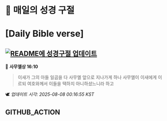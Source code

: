 # 🙏 매일의 성경 구절
# [Daily Bible verse]
## [![README에 성경구절 업데이트](https://github.com/DONGSUKA/first_test/actions/workflows/update-readme-bible.yml/badge.svg)](https://github.com/DONGSUKA/first_test/actions/workflows/update-readme-bible.yml)
<!-- START_BIBLE_VERSE -->
📖 **사무엘상 16:10**
> 이새가 그의 아들 일곱을 다 사무엘 앞으로 지나가게 하나 사무엘이 이새에게 이르되 여호와께서 이들을 택하지 아니하셨느니라 하고

🕊️ _업데이트 시각: 2025-08-08 00:16:55 KST_
  <!-- END_BIBLE_VERSE -->
## GITHUB_ACTION
